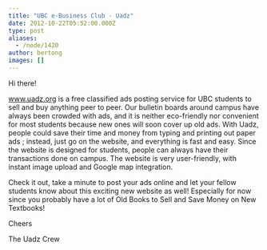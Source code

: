 ```yaml
---
title: "UBC e-Business Club - Uadz"
date: 2012-10-22T05:52:00.000Z
type: post
aliases:
  - /node/1420
author: bertong
images: []
---
```


<div class="field field-name-body field-type-text-with-summary field-label-hidden"><div class="field-items"><div class="field-item even"><p>Hi there! </p>
<p><a href="http://www.uadz.org">www.uadz.org</a> is a free classified ads posting service for UBC students to sell and buy anything peer to peer. Our bulletin boards around campus have always been crowded with ads, and it is neither eco-friendly nor convenient for most students because new ones will soon cover up old ads. With Uadz, people could save their time and money from typing and printing out paper ads ; instead, just go on the website, and everything is fast and easy. Since the website is designed for students, people can always have their transactions done on campus. The website is very user-friendly, with instant image upload and Google map integration. </p>
<p>Check it out, take a minute to post your ads online and let your fellow students know about this exciting new website as well! Especially for now since you probably have a lot of Old Books to Sell and Save Money on New Textbooks!</p>
<p>Cheers</p>
<p>The Uadz Crew </p>
</div></div></div>    <footer>
          </footer>
